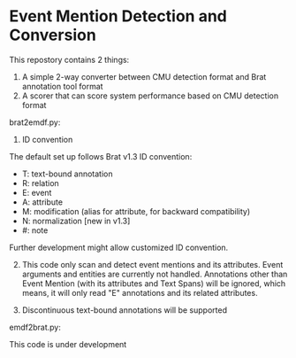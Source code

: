 Event Mention Detection and Conversion
=========

This repostory contains 2 things:
1. A simple 2-way converter between CMU detection format and Brat annotation tool format
2. A scorer that can score system performance based on CMU detection format

brat2emdf.py:

1. ID convention

The default set up follows Brat v1.3 ID convention: 
  - T: text-bound annotation
  - R: relation
  - E: event
  - A: attribute
  - M: modification (alias for attribute, for backward compatibility)
  - N: normalization [new in v1.3]
  - #: note

Further development might allow customized ID convention.

2. This code only scan and detect event mentions and its attributes. Event arguments and entities are currently not handled. Annotations other than Event Mention (with its attributes and Text Spans) will be ignored, which means, it will only read "E" annotations and its related attributes.

3. Discontinuous text-bound annotations will be supported

emdf2brat.py:

This code is under development
